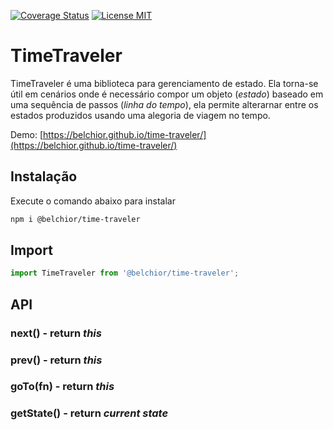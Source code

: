 [![Coverage Status](https://coveralls.io/repos/github/belchior/time-traveler/badge.svg)](https://coveralls.io/github/belchior/time-traveler)
[![License MIT](https://img.shields.io/badge/license-MIT-blue.svg)](https://opensource.org/licenses/MIT)

# TimeTraveler
TimeTraveler é uma biblioteca para gerenciamento de estado. Ela torna-se útil em cenários onde é necessário
compor um objeto (_estado_) baseado em uma sequência de passos (_linha do tempo_), ela permite alterarnar entre os
estados produzidos usando uma alegoria de viagem no tempo.

Demo: [https://belchior.github.io/time-traveler/](https://belchior.github.io/time-traveler/)


## Instalação
Execute o comando abaixo para instalar
```bash
npm i @belchior/time-traveler
```

## Import
```js
import TimeTraveler from '@belchior/time-traveler';
```

## API

### next() - return _this_
### prev() - return _this_
### goTo(fn) - return _this_
### getState() - return _current state_

